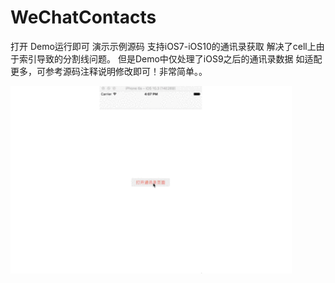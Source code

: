 # WeChatContacts
打开 Demo运行即可  演示示例源码 支持iOS7-iOS10的通讯录获取 解决了cell上由于索引导致的分割线问题。 但是Demo中仅处理了iOS9之后的通讯录数据  如适配更多，可参考源码注释说明修改即可！非常简单。。

<img src="Exampleimages/Example.gif" width=450/>
